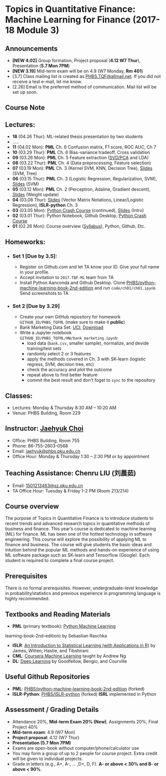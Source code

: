 # Topics in Quantitative Finance: Machine Learning for Finance (2017-18 Module 3)

## Announcements
* __[NEW 4.02]__ Group formation, Project proposal (__4.12 W7 Thur__), Presentation (__5.7 Mon 7PM__)
* __[NEW 3.19]__ Mid-term exam will be on 4.9 (W7 Monday, __Rm 401__)
* [3.7] Class mailing list is created as PHBS.TQF@allmail.net. If you did not receive a test e-mail, let me know.
* [2.26] Email is the preferred method of communication. Mail list will be set up soon.

## Course Note

## Lectures:
* __18__ (04.26 Thur): ML-related thesis presentation by two students
* .....
* __11__ (04.02 Mon): __PML__ Ch. 6 Confusion matrix, F1 score, ROC AUC, Ch 7
* __10__ (03.29 Thur): __PML__ Ch. 6 Bias-variance tradeoff, Cross validation
* __09__ (03.26 Mon): __PML__ Ch. 5 Feature extraction ([SVD/PCA](files/SVD_PCA.pdf) and LDA)
* __08__ (03.22 Thur): __PML__ Ch. 4 (Data preprocessing, Feature selection)
* __07__ (03.19 Mon): __PML__ Ch. 3 (Kernel SVM, KNN, Decision Tree), [Slides](files/TQF_Notes.pdf) (SVM, Tree)
* __06__ (03.15 Thur): __PML__ Ch. 3 (Logistic Regression, Regularization, SVM), [Slides](files/TQF_Notes.pdf) (SVM)
* __05__ (03.12 Mon): __PML__ Ch. 2 (Perceptron, Adaline, Gradient descent), [Slides](files/TQF_Notes.pdf) (Weight update)
* __04__ (03.08 Thur): [Slides](files/TQF_Notes.pdf) (Vector Matrix Notations, Linear/Logistic Regression), __ISLR-python__ Ch. 3
* __03__ (03.05 Mon): [Python Crash Course](py/Cheatsheet_Derek_Banas.ipynb) (continued), [Slides](files/TQF_Notes.pdf) (Intro)
* __02__ (03.01 Thur): Python Notebook, Github Desktop, [Python Crash Course](py/Cheatsheet_Derek_Banas.ipynb)
* __01__ (02.26 Mon): Course overview ([Syllabus](files/syllabus.pdf)), Python, Github, Etc.

## Homeworks:
* ### __Set 1__ [Due by 3.5]: 
  * Register on Github.com and let TA know your ID. Give your full name in your profile.
  * Accept invitation to `2017.TQF-ML` team from TA
  * Install Python Aanconda and Github Desktop. Clone [PHBS/python-machine-learning-book-2nd-edition](https://github.com/PHBS/python-machine-learning-book-2nd-edition) and run `code/ch01/ch01.ipynb`  Send screenshots to TA
* ### __Set 2__ [Due by 3.29]
  * Create your own GitHub repository for homework `GITHUB_ID/PHBS_TQFML` (make sure to make it __public__)
  * Bank Marketing Data Set: [UCI](http://archive.ics.uci.edu/ml/datasets/Bank+Marketing), [Download](files/DataSet1)
  * Write a Jupyter notebook `GITHUB_ID/PHBS_TQFML/HW/bank_marketing.ipynb`:
    * load data (`bank.csv`, smaller sample), normalize, and devide training/test sets
    * randomly select 2 or 3 features
    * apply the methods covered in Ch. 3 with SK-learn (logistic regress, SVM, decision tree, etc)
    * check the accuracy and plot the outcome
    * repeat above to find better feature
    * commit the best result and don't foget to `sync` to the repository
  
## Classes: 
* Lectures: Monday & Thursday 8:30 AM – 10:20 AM
* Venue: PHBS Building, Room 229

## Instructor: [Jaehyuk Choi](http://www.jaehyukchoi.net/phbs_en)
* Office: PHBS Building, Room 755
* Phone: 86-755-2603-0568
* Email: jaehyuk@phbs.pku.edu.cn
* Office Hour: Monday & Thursday 1:30 – 2:30 PM or by appointment

## Teaching Assistance: Chenru LIU (刘晨茹)
* Email: 1501213463@sz.pku.edu.cn
* TA Office Hour: Tuesday & Friday 1-2 PM (Room 213/214)

## Course overview

The purpose of Topics in Quantitative Finance is to introduce students to recent trends and advanced research topics in quantitative methods of business and finance. This year’s course is dedicated to machine learning (ML) for finance. ML has been one of the hottest technology in software engineering. This course will explore the possibility of applying ML to finance and business. The course will give students the basic ideas and intuition behind the popular ML methods and hands-on experience of using ML software package such as SK-learn and Tensorflow (Google). Each student is required to complete a final course project.

## Prerequisites

There is no formal prerequisites. However, undergraduate-level knowledge in probability/statistics and previous experience in programming language is highly recommended.

##  Textbooks and Reading Materials
* __PML__ (primary textbook): [Python Machine Learning](https://github.com/rasbt/python-machine-learning-book-2nd-edition)

learning-book-2nd-edition) by Sebastian Raschka
* __ISLR__: [An Introduction to Statistical Learning (with Applications in R)](http://www-bcf.usc.edu/~gareth/ISL/) by James, Witten, Hastie, and Tibshirani
* __CML__: [Coursera Machine Learning](https://www.coursera.org/learn/machine-learning) taught by Andrew Ng
* __DL__: [Deep Learning](http://www.deeplearningbook.org/) by Goodfellow, Bengio, and Courville

## Useful Github Repositories
* __PML__: [PHBS/python-machine-learning-book-2nd-edition](https://github.com/PHBS/python-machine-learning-book-2nd-edition) (forked)
* __ISLR-Python__: [PHBS/ISLR-python](https://github.com/PHBS/ISLR-python) (forked) __ISRL__ implemented in Python

## Assessment / Grading Details
* Attendance 20%, __Mid-term Exam 20% (New)__, Assignments 20%, Final Project 40%
* __Mid-term exam__: 4.9 (W7 Mon)
* __Project proposal__: 4.12 (W7 Thur)
* __Presentation (5.7 Mon 7PM)__
* Exams are open-book without computer/phone/calculator use
* You may form a group of up to 2 people for course project. Extra credit will be given to individual projects.
* Grade in letters (e.g., A+, A-, ... ,D+, D, F). __A- or above < 30% and B- or above < 90%__.
